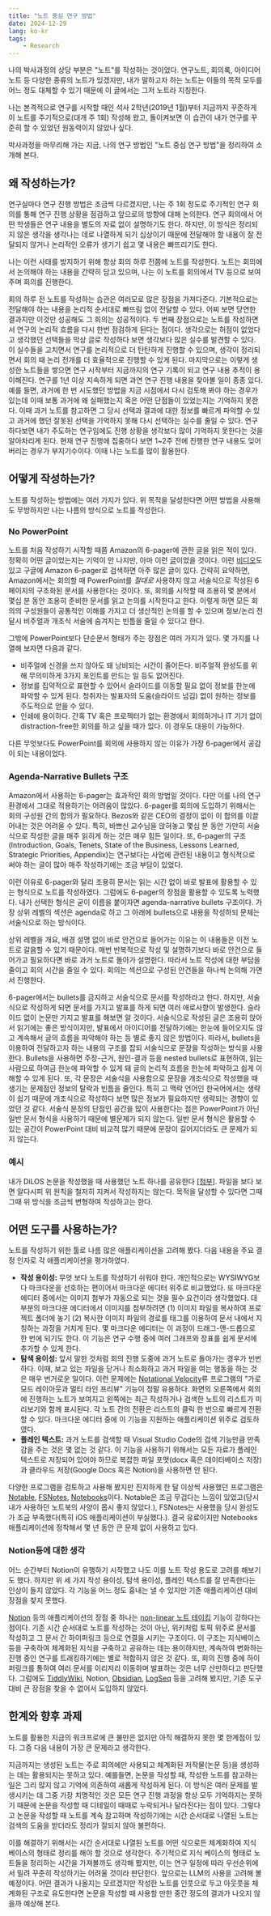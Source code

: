 ```yaml
---
title: "노트 중심 연구 방법"
date: 2024-12-29
lang: ko-kr
tags:
    - Research
---
```


나의 박사과정의 상당 부분은 "노트"를 작성하는 것이었다.
연구노트, 회의록, 아이디어 노트 등 다양한 종류의 노트가 있겠지만,
내가 말하고자 하는 노트는 이들의 목적 모두를 어느 정도 대체할 수 있기 때문에 이 글에서는 그저 노트라 지칭한다.

나는 본격적으로 연구를 시작할 때인 석사 2학년(2019년 1월)부터 지금까지 꾸준하게 이 노트를 주기적으로(대개 주 1회) 작성해 왔고, 돌이켜보면 이 습관이 내가 연구를 꾸준히 할 수 있었던 원동력이지 않았나 싶다.

박사과정을 마무리해 가는 지금, 나의 연구 방법인 "노트 중심 연구 방법"을 정리하여 소개해 본다.

## 왜 작성하는가?

연구실마다 연구 진행 방법은 조금씩 다르겠지만, 나는 주 1회 정도로 주기적인 연구 회의를 통해 연구 진행 상황을 점검하고 앞으로의 방향에 대해 논의한다.
연구 회의에서 어떤 학생들은 연구 내용을 별도의 자료 없이 설명하기도 한다.
하지만, 이 방식은 정리되지 않은 생각을 생각나는 데로 나열하게 되기 십상이기 때문에 전달해야 할 내용이 잘 전달되지 않거나 논리적인 오류가 생기기 쉽고 몇 내용은 빠뜨리기도 한다.

나는 이런 사태를 방지하기 위해 항상 회의 하루 전쯤에 노트를 작성한다.
노트는 회의에서 논의해야 하는 내용을 간략히 담고 있으며, 나는 이 노트를 회의에서 TV 등으로 보여주며 회의를 진행한다.

회의 하루 전 노트를 작성하는 습관은 여러모로 많은 장점을 가져다준다.
기본적으로는 전달해야 하는 내용을 논리적 순서대로 빠뜨림 없이 전달할 수 있다.
어찌 보면 당연한 결과지만 이것만 성공해도 그 회의는 성공적이다.
두 번째 장점으로는 노트를 작성하면서 연구의 논리적 흐름을 다시 한번 점검하게 된다는 점이다.
생각으로는 허점이 없었다고 생각했던 선택들을 막상 글로 작성하다 보면 생각보다 많은 실수를 발견할 수 있다.
이 실수들을 고치면서 연구를 논리적으로 더 탄탄하게 진행할 수 있으며, 생각이 정리되면서 회의 때 논리 전개를 더 효율적으로 진행할 수 있게 된다.
마지막으로는 이렇게 생성한 노트들을 쌓으면 연구 시작부터 지금까지의 연구 기록이 되고 연구 내용 추적이 용이해진다.
연구를 1년 이상 지속하게 되면 과연 연구 진행 내용을 찾아볼 일이 종종 있다.
예를 들면, 과거에 한 번 시도했던 방법을 지금 시점에서 다시 검토해 봐야 하는 경우가 있는데 이때 보통 과거에 왜 실패했는지 혹은 어떤 단점들이 있었는지는 기억하지 못한다.
이때 과거 노트를 참고하면 그 당시 선택과 결과에 대한 정보를 빠르게 파악할 수 있고 과거에 했던 잘못된 선택을 기억하지 못해 다시 선택하는 실수를 줄일 수 있다.
연구하다보면 내가 주도하는 연구임에도 진행 상황을 생각보다 많이 기억하지 못한다는 것을 알아차리게 된다.
현재 연구 진행에 집중하다 보면 1~2주 전에 진행한 연구 내용도 잊어버리는 경우가 부지기수이다.
이때 나는 노트를 많이 활용한다.

## 어떻게 작성하는가?

노트를 작성하는 방법에는 여러 가지가 있다.
위 목적을 달성한다면 어떤 방법을 사용해도 무방하지만 나는 나름의 방식으로 노트를 작성한다.

### No PowerPoint

노트를 처음 작성하기 시작할 때쯤 Amazon의 6-pager에 관한 글을 읽은 적이 있다. 정확히 어떤 글이었는지는 기억이 안 나지만, 아마 이런 [글](https://slab.com/blog/jeff-bezos-writing-management-strategy/)이었을 것이다. 이런 [비디오](https://www.youtube.com/watch?v=e47wAgIhZ7o)도 있고 구글에 Amazon 6-pager로 검색하면 아주 많은 글이 있다. 간략히 요약하면, Amazon에서는 회의할 때 PowerPoint를 *절대로* 사용하지 않고 서술식으로 작성된 6페이지의 구조화된 문서를 사용한다는 것이다.
또, 회의를 시작할 때 조용히 몇 분에서 몇십 분 동안 조용히 준비한 문서를 읽고 논의를 시작한다고 한다.
이렇게 하면 모든 회의의 구성원들이 공통적인 이해를 가지고 더 생산적인 논의를 할 수 있으며 정보/논리 전달시 비주얼과 개조식 서술에 숨겨지는 빈틈을 줄일 수 있다고 한다.

그밖에 PowerPoint보다 단순문서 형태가 주는 장점은 여러 가지가 있다. 몇 가지를 나열해 보자면 다음과 같다.

* 비주얼에 신경을 쓰지 않아도 돼 낭비되는 시간이 줄어든다. 비주얼적 완성도를 위해 무의미하게 3가지 포인트를 만드는 일 등도 없어진다.
* 정보를 집약적으로 표현할 수 있어서 슬라이드를 이동할 필요 없이 정보를 한눈에 파악할 수 있게 된다. 청취자는 발표자의 도움(슬라이드 넘김) 없이 원하는 정보를 주도적으로 얻을 수 있다.
* 인쇄에 용이하다. 간혹 TV 혹은 프로젝터가 없는 환경에서 회의하거나 IT 기기 없이 distraction-free한 회의를 하고 싶을 때가 있다. 이 경우도 대응이 가능하다.

다른 무엇보다도 PowerPoint를 회의에 사용하지 않는 이유가 가장 6-pager에서 공감이 되는 내용이었다.

### Agenda-Narrative Bullets 구조

Amazon에서 사용하는 6-pager는 효과적인 회의 방법일 것이다.
다만 이를 나의 연구 환경에서 그대로 적용하기는 어려움이 많았다.
6-pager를 회의에 도입하기 위해서는 회의 구성원 간의 합의가 필요하다.
Bezos와 같은 CEO의 결정이 없이 이 합의를 이끌어내는 것은 어려울 수 있다.
특히, 바쁘신 교수님을 앉혀놓고 몇십 분 동안 가만히 서술식으로 작성한 글을 매주 읽히게 하는 것은 매우 힘든 일이다.
또, 6-pager의 구조(Introduction, Goals, Tenets, State of the Business, Lessons Learned, Strategic Priorities, Appendix)는 연구보다는 사업에 관련된 내용이고 형식적으로 써야 하는 글이 많아 매주 작성하기에는 조금 부담이 있었다.

이런 이유로 6-pager와 달리 조용히 문서는 읽는 시간 없이 바로 발표에 활용할 수 있는 형식으로 노트를 작성하였다.
그럼에도 6-pager의 장점을 활용할 수 있도록 노력했다.
내가 선택한 형식은 굳이 이름을 붙이자면 agenda-narrative bullets 구조이다.
가장 상위 레벨의 섹션은 agenda로 하고 그 아래에 bullets으로 내용을 작성하되 문체는 서술식으로 하는 방식이다.

상위 레벨을 개요, 배경 설명 없이 바로 안건으로 들어가는 이유는 이 내용들은 이전 노트로 갈음할 수 있기 때문이다.
매번 반복적으로 작성 및 설명하기보다 바로 안건으로 들어가고 필요하다면 바로 과거 노트로 돌아가 설명한다.
따라서 노트 작성에 대한 부담을 줄이고 회의 시간을 줄일 수 있다.
회의는 섹션으로 구성된 안건들을 하나씩 논의해 가면서 진행한다.

6-pager에서는 bullets를 금지하고 서술식으로 문서를 작성하라고 한다.
하지만, 서술식으로 작성하게 되면 문서를 가지고 발표를 하게 되면 여러 애로사항이 발생한다.
슬라이드 없이 논문만 가지고 발표를 해보면 알 것이다.
서술식으로 작성된 글은 조용히 앉아서 읽기에는 좋은 방식이지만, 발표에서 아이디어를 전달하기에는 한눈에 들어오지도 않고 계속해서 글의 흐름을 파악해야 하는 등 별로 좋지 않은 방법이다.
따라서, bullets을 이용하여 전달하고자 하는 내용의 구조를 잡되 서술식으로 문장을 작성하는 방식을 사용한다.
Bullets을 사용하면 주장-근거, 원인-결과 등을 nested bullets로 표현하여, 읽는 사람으로 하여금 한눈에 파악할 수 있게 돼 글의 논리적 흐름을 한눈에 파악하고 쉽게 이해할 수 있게 된다.
또, 각 문장은 서술식을 사용함으로 문장을 개조식으로 작성했을 때 생기는 문제점인 정보의 탈락과 빈틈을 줄인다.
특히 고 맥락 언어인 한국어에서는 생략이 쉽기 때문에 개조식으로 작성하다 보면 많은 정보가 필요하지만 생략되는 경향이 있었던 것 같다.
서술식 문장의 단점인 공간을 많이 사용한다는 점은 PowerPoint가 아닌 일반 문서 형식을 사용하기 때문에 별문제가 되지 않는다.
일반 문서 형식은 활용할 수 있는 공간이 PowerPoint 대비 비교적 많기 때문에 문장이 길어지더라도 큰 문제가 되지 않는다.

### 예시

내가 DiLOS 논문을 작성했을 때 사용했던 노트 하나를 공유한다 [[첨부]](/attachment/2021-07-15.pdf).
파일을 보다 보면 알다시피 위 원칙을 철저히 지켜서 작성하지는 않는다.
목적을 달성할 수 있다면 그때그때 위 방식을 조금씩 변형하여 작성하고는 한다.

## 어떤 도구를 사용하는가?

노트를 작성하기 위한 툴로 나름 많은 애플리케이션을 고려해 봤다.
다음 내용을 주요 결정 인자로 각 애플리케이션을 평가하였다.

* **작성 용이성:** 무엇 보다 노트를 작성하기 쉬워야 한다. 개인적으로는 WYSIWYG보다 마크다운을 선호하는 편이어서 마크다운 에디터 위주로 비교했었다. 또 마크다운 에디터 중에서는 이미지 첨부가 자동으로 되는 것을 필수 요건이라 생각했었다. 대부분의 마크다운 에디터에서 이미지를 첨부하려면 (1) 이미지 파일을 복사하여 프로젝트 폴더에 놓기 (2) 복사한 이미지 파일의 경로를 태그를 이용하여 문서 내에서 지칭하는 과정을 거치게 된다. 몇 마크다운 에디터는 이 과정이 드래그-앤-드롭으로 한 번에 되기도 한다. 이 기능은 연구 수행 중에 여러 그래프와 장표를 쉽게 문서에 추가할 수 있게 한다.
* **탐색 용이성:** 앞서 말한 것처럼 회의 진행 도중에 과거 노트로 돌아가는 경우가 빈번하다. 이때, 보고 있는 파일을 닫거나 최소화하고 과거 파일을 여는 행동을 하는 것은 매우 번거로운 일이다. 이런 문제에는 [Notational Velocity](https://notational.net)류 프로그램의 "가로모드 레이아웃과 멀티 라인 프리뷰" 기능이 정말 유용하다. 화면의 오른쪽에서 회의에 진행하는 노트가 보여지고 왼쪽에는 최근 작성하거나 검색한 노트의 리스트가 미리보기와 함께 표시된다. 각 노트 간의 전환은 리스트의 클릭 한 번으로 빠르게 전환할 수 있다. 마크다운 에디터 중에 이 기능을 지원하는 애플리케이션 위주로 검토하였다.
* **플레인 텍스트:** 과거 노트를 검색할 때 Visual Studio Code의 검색 기능만큼 만족감을 주는 것은 몇 없는 것 같다. 이 기능을 사용하기 위해서는 모든 자료가 플레인 텍스트로 저장되어 있어야 하므로 복잡한 파일 포맷(docx 혹은 데이터베이스 저장)과 클라우드 저장(Google Docs 혹은 Notion)을 사용하면 안 된다.

다양한 프로그램을 검토하고 사용해 봤지만 진지하게 한 달 이상씩 사용했던 프로그램은 [Notable](https://notable.app), [FSNotes](https://fsnot.es), [Notebooks](https://www.notebooksapp.com)이다.
Notable은 조금 무겁다는 느낌이 있었고(당시 내가 사용하던 노트북의 사양이 몹시 좋지 않았다.), FSNotes는 사용했을 당시 완성도가 조금 부족했다(특히 iOS 애플리케이션이 부실했다.).
결국 유료이지만 Notebooks 애플리케이션에 정착해서 몇 년 동안 큰 문제 없이 사용하고 있다.

### Notion등에 대한 생각

어느 순간부터 Notion이 유행하기 시작했고 나도 이를 노트 작성 용도로 고려를 해보기도 했다.
하지만 위 세 가지 작성 용이성, 탐색 용이성, 플레인 텍스트를 잘 만족한다는 인상이 들지 않았다.
각 기능을 어느 정도 흉내는 낼 수 있지만 기존 애플리케이션 대비 장점을 찾지 못했다.

[Notion](https://www.notion.com) 등의 애플리케이션의 장점 중 하나는 [non-linear 노트 테이킹](https://en.wikipedia.org/wiki/Note-taking#Non-linear_note-taking) 기능이 강하다는 점이다.
기존 시간 순서대로 노트를 작성하는 것이 아닌, 위키처럼 토픽 위주로 문서를 작성하고 그 문서 간 하이퍼링크 등으로 연결을 시키는 구조이다.
이 구조는 지식베이스 등을 구축하여 체계화된 지식을 구축하고 공유하는 데는 용이하지만, 계속하여 변화하는 진행 중인 연구를 트래킹하기에는 별로 적합하지 않은 것 같다.
또, 회의 진행 중에 하이퍼링크를 통하여 여러 문서를 이리저리 이동하며 발표하는 것은 너무 산만하다고 판단했다.
그럼에도 [TiddlyWiki](https://tiddlywiki.com), Notion, [Obsidian](https://obsidian.md), [LogSeq](https://logseq.com) 등을 고려해 봤지만, 기존 도구 대비 큰 장점을 찾을 수 없어서 도입하지 않았다.

## 한계와 향후 과제

노트를 활용한 지금의 워크프로에 큰 불만은 없지만 아직 해결하지 못한 몇 한계점이 있다.
그중 다음 내용이 가장 큰 문제라고 생각한다.

지금까지는 생성된 노트는 주로 회의에만 사용되고 체계화된 저작물(논문 등)을 생성하는 데는 활용되지는 못하고 있다.
예를들면, 논문을 작성할 때, 작성한 노트를 참고하는 일은 그리 많지 않고 기억에 의존하여 새롭게 작성하게 된다.
이 방식은 여러 문제를 발생시키는 데 그중 가장 치명적인 것은 모든 연구 진행 과정을 항상 모두 기억하지는 못하기 때문에 논문을 작성할 때 디테일이 때때로 누락되거나 달라진다는 점이 있다.
그렇다고 논문을 작성할 때 노트를 계속 참고하며 작성하기에는 시간 순서대로 나열된 노트는 검색의 도움을 받더라도 정리가 잘되지 않아 불편하다.

이를 해결하기 위해서는 시간 순서대로 나열된 노트를 어떤 식으로든 체계화하여 지식 베이스의 형태로 정리를 해야 할 것으로 생각한다.
주기적으로 지식 베이스의 형태로 노트들을 정리하는 시간을 가져볼까도 생각해 봤지만, 이는 연구 일정에 따라 우선순위에서 밀려 꾸준히 작성하기는 어려울 것이라 판단한다.
앞으로는 LLM의 사용을 고려해 볼 예정이다.
어떤 결과가 나올지는 모르겠지만 작성한 노트를 인풋으로 두고 아웃풋을 체계화된 구조로 유도한다면 논문을 작성할 때 사용할 만한 중간 정도의 결과가 나오지 않을까 예상해 본다.
